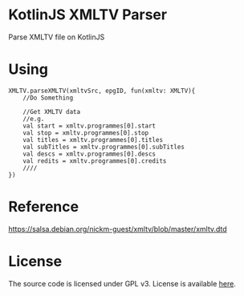 # KotlinJS XMLTV Parser
Parse XMLTV file on KotlinJS

# Using
```
XMLTV.parseXMLTV(xmltvSrc, epgID, fun(xmltv: XMLTV){
    //Do Something
    
    //Get XMLTV data
    //e.g.
    val start = xmltv.programmes[0].start
    val stop = xmltv.programmes[0].stop
    val titles = xmltv.programmes[0].titles
    val subTitles = xmltv.programmes[0].subTitles
    val descs = xmltv.programmes[0].descs
    val redits = xmltv.programmes[0].credits
    ////
})
```

# Reference
https://salsa.debian.org/nickm-guest/xmltv/blob/master/xmltv.dtd

# License
The source code is licensed under GPL v3. License is available [here](/LICENSE).
